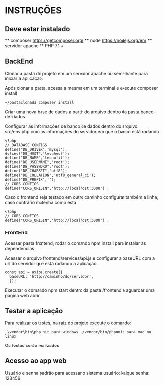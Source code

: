 # INSTRUÇÕES

## Deve estar instalado

** composer https://getcomposer.org/
** node https://nodejs.org/en/
** servidor apache
** PHP 7.1 +


## BackEnd

Clonar a pasta do projeto em um servidor apache ou semelhante para iniciar a aplicação.

Após clonar a pasta, acessa a mesma em um terminal e execute composer install

```
~/pastaclonada composer install
```

Criar uma nova base de dados a partir do arquivo dentro da pasta banco-de-dados.

Configurar as informações de banco de dados dentro do arquivo src/env.php
com as informações do servidor em que o banco está rodando

```
<?php
// DATABASE CONFIGS
define("DB_DRIVER",'mysql');
define("DB_HOST",'locahost');
define("DB_NAME",'tecnofit');
define("DB_USERNAME",'root');
define("DB_PASSWORD",'root');
define("DB_CHARSET",'utf8');
define("DB_COLLATION",'utf8_general_ci');
define("DB_PREFIX",'');
// CORS CONFIGS
define("CORS_ORIGIN",'http://localhost:3000') ;

```
Caso o frontend seja testado em outro caminho configurar também a linha, caso contrário matenha como está

```
<?php
// CORS CONFIGS
define("CORS_ORIGIN",'http://localhost:3000') ;
```

### FrontEnd

Acessar pasta frontend, rodar o comando npm install para instalar as dependencias

Acessar o arquivo frontend/services/api.js e configurar a baseURL com a url do servidor que está rodando a aplicação.

```
const api = axios.create({
  baseURL: 'http://caminho/do/servidor',
  });
```

Executar o comando npm start dentro da pasta /frontend e aguardar uma página web abrir.

## Testar a aplicação

Para realizar os testes, na raiz do projeto execute o comando:
```
.\vendor\bin\phpunit para windows ./vendor/bin/phpunit para mac ou linux
```
Os testes serão realizados

## Acesso ao app web

Usuário e senha padrão para acessar o sistema
usuário: kaique
senha: 123456
